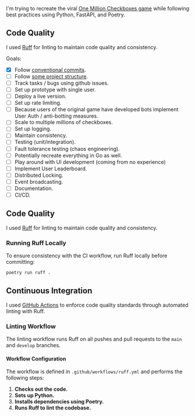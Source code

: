I'm trying to recreate the viral [One Million Checkboxes game](https://github.com/nolenroyalty/one-million-checkboxes) while following best practices using Python, FastAPI, and Poetry. 

## Code Quality

I used [Ruff](https://github.com/charliermarsh/ruff) for linting to maintain code quality and consistency.


Goals:
- [x] Follow [conventional commits](https://www.conventionalcommits.org/en/v1.0.0/).
- [ ] Follow [some project structure](https://github.com/zhanymkanov/fastapi-best-practices).
- [ ] Track tasks / bugs using github issues.
- [ ] Set up prototype with single user.
- [ ] Deploy a live version.
- [ ] Set up rate limiting.
- [ ] Because users of the original game have developed bots implement User Auth / anti-botting measures.
- [ ] Scale to multiple millions of checkboxes.
- [ ] Set up logging.
- [ ] Maintain consistency.
- [ ] Testing (unit/integration).
- [ ] Fault tolerance testing (chaos engineering).
- [ ] Potentially recreate everything in Go as well.
- [ ] Play around with UI development (coming from no experience)
- [ ] Implement User Leaderboard.
- [ ] Distributed Locking.
- [ ] Event broadcasting.
- [ ] Documentation.
- [ ] CI/CD.

## Code Quality

I used [Ruff](https://github.com/charliermarsh/ruff) for linting to maintain code quality and consistency.

### Running Ruff Locally

To ensure consistency with the CI workflow, run Ruff locally before committing:

```bash
poetry run ruff .
```
## Continuous Integration

I used [GitHub Actions](https://github.com/features/actions) to enforce code quality standards through automated linting with Ruff.

### Linting Workflow

The linting workflow runs Ruff on all pushes and pull requests to the `main` and `develop` branches.

#### Workflow Configuration

The workflow is defined in `.github/workflows/ruff.yml` and performs the following steps:

1. **Checks out the code.**
2. **Sets up Python.**
3. **Installs dependencies using Poetry.**
4. **Runs Ruff to lint the codebase.**


